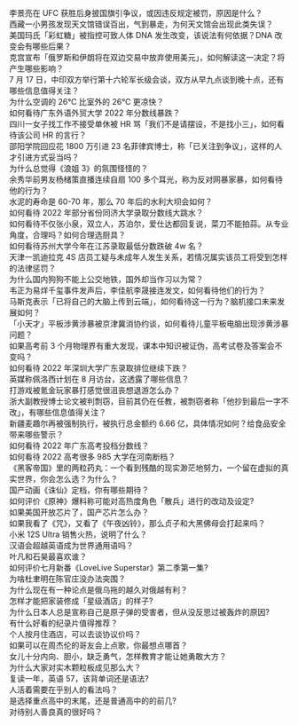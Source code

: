 李景亮在 UFC 获胜后身披国旗引争议，或因违反规定被罚，原因是什么？  
西藏一小男孩发现天文馆错误百出，气到暴走，为何天文馆会出现此类失误？  
美国玛氏「彩虹糖」被指控可致人体 DNA 发生改变，该说法有何依据？DNA 改变会有哪些后果？  
克宫宣布「俄罗斯和伊朗将在双边交易中放弃使用美元」，如何解读这一决定？将产生哪些影响？  
7 月 17 日，中印双方举行第十六轮军长级会谈，双方从早九点谈到晚十点，还有哪些信息值得关注？  
为什么空调的 26℃ 比室外的 26℃ 更凉快？  
如何看待广东外语外贸大学 2022 年分数线暴跌？  
四川一女子找工作不接受单休被 HR 骂「我们不是请摆设，不是找小三」，如何看待该公司 HR 的言行？  
邵阳学院回应花 1800 万引进 23 名菲律宾博士，称「已关注到争议」，这样的人才引进方式妥当吗？  
为什么总觉得《浪姐 3》的氛围怪怪的？  
余秀华前男友杨槠策直播连续自扇 100 多个耳光，称为反对网暴家暴，如何看待他的行为？  
水泥的寿命是 60-70 年，那么 70 年后的水利大坝会如何？  
如何看待 2022 年部分省份同济大学录取分数线大跳水？  
如何看待不仅张小泉，双立人，苏泊尔，爱仕达都回复说，菜刀不能拍蒜。从专业角度，合理吗？如何合理选厨具？  
如何看待苏州大学今年在江苏录取最低分数跌破 4w 名？  
天津一凯迪拉克 4S 店员工疑与未成年人发生关系，若情况属实该员工将受到怎样的法律惩罚？  
为什么国内狗狗不能上公交地铁，国外却当作习以为常？  
韦正为易烊千玺事件发声后，李佳航李晟接连发文，如何看待他们的行为？  
马斯克表示「已将自己的大脑上传到云端」，如何看待这一行为？脑机接口未来发展如何？  
「小天才」平板涉黄涉暴被京津冀消协约谈，如何看待儿童平板电脑出现涉黄涉暴问题？  
如果高考前 3 个月物理界有重大发现，课本中知识被证伪，高考试卷及答案会不变吗？  
如何看待 2022 年深圳大学广东录取排位继续下跌？  
英媒称佩洛西计划在 8 月访台，这透露了哪些信息？  
打游戏被氪金玩家暴打感觉很沮丧想退游怎么办？  
浙大副教授博士论文被判剽窃，目前其仍在任教，被剽窃者称「他抄到最后一字不改」，有哪些信息值得关注？  
新疆麦趣尔再被强制执行，被执行总金额约 6.66 亿，具体情况如何？给食品安全带来哪些警示？  
如何看待 2022 年广东高考投档分数线？  
如何看待 2022 高考很多 985 大学在河南断档？  
《黑客帝国》里的两粒药丸：一个看到残酷的现实渺茫地努力，一个留在虚拟的真实世界，你会怎么选？为什么？  
国产动画《诛仙》定档，你有哪些期待？  
如何评价《原神》爆料称可能对高热度角色「散兵」进行的改动及设定?  
如果美国开放芯片了，国产芯片怎么办？  
如果我看了《咒》，又看了《午夜凶铃》，那么贞子和大黑佛母会打起来吗？  
小米 12S Ultra 销售火热，说明了什么？  
汉语会超越英语成为世界通用语吗？  
叶凡和石昊最喜欢谁？  
如何评价七月新番《LoveLive Superstar》第二季第一集?  
为啥杜聿明在陈官庄没办法突围？  
为什么现在有一种论点是俄乌拖的越久对俄越有利？  
怎样才能把家装修成「星级酒店」的样子?  
为什么日本人总是宣称自己是原子弹的受害者，但从没反思过被轰炸的原因?  
有什么好看的纪录片值得推荐？  
个人按月住酒店，可以去谈协议价吗？  
如果可以在周杰伦的哥友会上点歌，你最想点哪首？  
女儿十分内向、胆小，缺乏勇气，怎样教育才能让她勇敢大方？  
为什么大家对实木颗粒板成见那么大？  
复读一年，英语 57，该背单词还是语法?  
人活着需要在乎别人的看法吗？  
是选择重点高中的末尾，还是普通高中的的前几?  
对待别人善良真的很好吗？  
